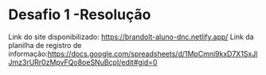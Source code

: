 # Desafio 1 -Resolução

Link do site disponibilizado: https://brandolt-aluno-dnc.netlify.app/
Link da planilha de registro de informação:https://docs.google.com/spreadsheets/d/1MpCmni9kxD7X1SxJlJmz3rURr0zMpvFQo8oeSNuBcpI/edit#gid=0
